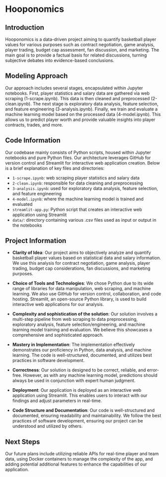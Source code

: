# Hooponomics

## Introduction

Hooponomics is a data-driven project aiming to quantify basketball player values for various purposes such as contract negotiation, game analysis, player trading, budget cap assessment, fan discussion, and marketing. The main goal is to provide a factual basis for related discussions, turning subjective debates into evidence-based conclusions. 

## Modeling Approach

Our approach includes several stages, encapsulated within Jupyter notebooks. First, player statistics and salary data are gathered via web scraping (1-scrape.ipynb). This data is then cleaned and preprocessed (2-clean.ipynb). The next stage is exploratory data analysis, feature selection, and feature engineering (3-analysis.ipynb). Finally, we train and evaluate a machine learning model based on the processed data (4-model.ipynb). This allows us to predict player worth and provide valuable insights into player contracts, trades, and more.

## Code Information

Our codebase mainly consists of Python scripts, housed within Jupyter notebooks and pure Python files. Our architecture leverages GitHub for version control and Streamlit for interactive web application creation. Below is a brief explanation of key files and directories:

- `1-scrape.ipynb`: web scraping player statistics and salary data
- `2-clean.ipynb`: responsible for data cleaning and preprocessing
- `3-analysis.ipynb`: used for exploratory data analysis, feature selection, and feature engineering
- `4-model.ipynb`: where the machine learning model is trained and evaluated
- `streamlit-app.py`: Python script that creates an interactive web application using Streamlit
- `data/`: directory containing various .csv files used as input or output in the notebooks

## Project Information

- **Clarity of Idea**: Our project aims to objectively analyze and quantify basketball player values based on statistical data and salary information. We use this analysis for contract negotiation, game analysis, player trading, budget cap considerations, fan discussions, and marketing purposes.

- **Choice of Tools and Technologies**: We chose Python due to its wide range of libraries for data manipulation, web scraping, and machine learning. We also use GitHub for version control, collaboration, and code hosting. Streamlit, an open-source Python library, is used to build interactive web applications for our analysis.

- **Complexity and sophistication of the solution**: Our solution involves a multi-step pipeline from web scraping to data preprocessing, exploratory analysis, feature selection/engineering, and machine learning model training and evaluation. We believe this showcases a comprehensive and sophisticated approach.

- **Mastery in Implementation**: The implementation effectively demonstrates our proficiency in Python, data analysis, and machine learning. The code is well-structured, documented, and utilizes best practices in software development.

- **Correctness**: Our solution is designed to be correct, reliable, and error-free. However, as with any machine learning model, predictions should always be used in conjunction with expert human judgment.

- **Deployment**: Our application is deployed as an interactive web application using Streamlit. This enables users to interact with our findings and adjust parameters in real-time.

- **Code Structure and Documentation**: Our code is well-structured and documented, ensuring readability and maintainability. We follow the best practices of software development, ensuring our project can be understood and utilized by others.

## Next Steps

Our future plans include utilizing reliable APIs for real-time player and team data, using Docker containers to manage the complexity of the app, and adding potential additional features to enhance the capabilities of our application.
